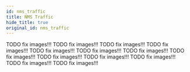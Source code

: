 ```yaml
---
id: nms_traffic
title: NMS Traffic
hide_title: true
original_id: nms_traffic
---
```

TODO fix images!!!
TODO fix images!!!
TODO fix images!!!
TODO fix images!!!
TODO fix images!!!
TODO fix images!!!
TODO fix images!!!
TODO fix images!!!
TODO fix images!!!
TODO fix images!!!
TODO fix images!!!
TODO fix images!!!
TODO fix images!!!
